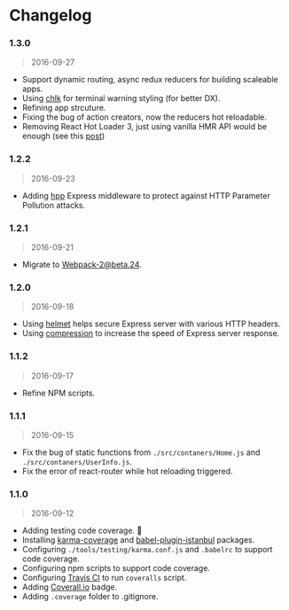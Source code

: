 # Changelog


### 1.3.0

> 2016-09-27

* Support dynamic routing, async redux reducers for building scaleable apps.
* Using [chlk](https://github.com/chalk/chalk) for terminal warning styling (for better DX).
* Refining app strcuture.
* Fixing the bug of action creators, now the reducers hot reloadable.
* Removing React Hot Loader 3, just using vanilla HMR API would be enough (see this [post](https://medium.com/@dan_abramov/hot-reloading-in-react-1140438583bf#.ac8a72hs2))


### 1.2.2

> 2016-09-23

* Adding [hpp](https://github.com/analog-nico/hpp) Express middleware to protect against HTTP Parameter Pollution attacks.


### 1.2.1

> 2016-09-21

* Migrate to [Webpack-2@beta.24](https://github.com/webpack/webpack/releases/tag/v2.1.0-beta.24).


### 1.2.0

> 2016-09-18

* Using [helmet](https://github.com/helmetjs/helmet) helps secure Express server with various HTTP headers.
* Using [compression](https://github.com/expressjs/compression) to increase the speed of Express server response.


### 1.1.2

> 2016-09-17

* Refine NPM scripts.


### 1.1.1

> 2016-09-15

* Fix the bug of static functions from `./src/contaners/Home.js` and `./src/contaners/UserInfo.js`.
* Fix the error of react-router while hot reloading triggered.


### 1.1.0

> 2016-09-12

* Adding testing code coverage. 🎉
* Installing [karma-coverage](https://github.com/karma-runner/karma-coverage) and [babel-plugin-istanbul](https://github.com/istanbuljs/babel-plugin-istanbul) packages.
* Configuring `./tools/testing/karma.conf.js` and `.babelrc` to support code coverage.
* Configuring npm scripts to support code coverage.
* Configuring [Travis CI](https://travis-ci.org/) to run `coveralls` script.
* Adding [Coverall.io](https://coveralls.io/) badge.
* Adding `.coverage` folder to .gitignore.
